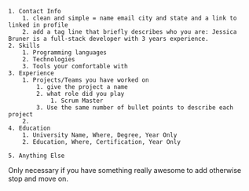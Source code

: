
    1. Contact Info
        1. clean and simple = name email city and state and a link to linked in profile
        2. add a tag line that briefly describes who you are: Jessica Bruner is a full-stack developer with 3 years experience.
    2. Skills
        1. Programming languages
        2. Technologies
        3. Tools your comfortable with
    3. Experience
        1. Projects/Teams you have worked on
            1. give the project a name
            2. what role did you play
                1. Scrum Master 
            3. Use the same number of bullet points to describe each project
        2. 
    4. Education
        1. University Name, Where, Degree, Year Only
        2. Education, Where, Certification, Year Only
           
    5. Anything Else
Only necessary if you have something really awesome to add otherwise stop and move on.

